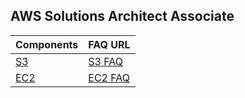 ## AWS Solutions Architect Associate


| Components |  FAQ URL |
| ----------- | ----------- |
| [S3](./s3.md) | [S3 FAQ](https://aws.amazon.com/s3/faqs/) |
| [EC2](./ec2.md) | [EC2 FAQ](https://aws.amazon.com/ec2/faqs/)